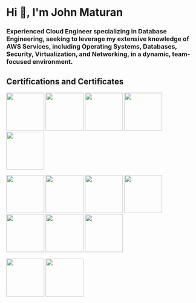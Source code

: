 # Hi 👋, I'm John Maturan

### Experienced Cloud Engineer specializing in Database Engineering, seeking to leverage my extensive knowledge of AWS Services, including Operating Systems, Databases, Security, Virtualization, and Networking, in a dynamic, team-focused environment.

## Certifications and Certificates

<p align="left">
  <img src="https://images.credly.com/size/340x340/images/85b9cfc4-257a-4742-878c-4f7ab4a2631b/image.png" width="100" />
  <img src="https://images.credly.com/size/340x340/images/885d38e4-55c0-4c35-b4ed-694e2b26be6c/image.png" width="100" />
  <img src="https://images.credly.com/size/340x340/images/b9feab85-1a43-4f6c-99a5-631b88d5461b/image.png" width="100" />
  <img src="https://images.credly.com/size/340x340/images/0e284c3f-5164-4b21-8660-0d84737941bc/image.png" width="100" />
  <img src="https://images.credly.com/size/340x340/images/00634f82-b07f-4bbd-a6bb-53de397fc3a6/image.png" width="100" />
</p>
<p align="left">
  <img src="https://images.credly.com/size/340x340/images/6e740902-ae17-42c3-85c9-b4d017d8e21e/image.png" width="100" />
  <img src="https://bcert.me/bc/html/img/badges/generated/badge-7224.png" width="100" />
  <img src="https://bcert.me/bc/html/img/badges/generated/badge-7227.png" width="100" />
  <img src="https://images.credly.com/size/340x340/images/771cff46-3573-4d12-bfd8-528745f00957/GCC_badge_PGM_1000x1000.png" width="100" />
  <img src="https://images.credly.com/size/340x340/images/969ca68c-6793-4ebc-b35a-1d2663ad3c26/cert_mark_SA_badge_large_300px.png" width="100" />
  <img src="https://images.credly.com/size/340x340/images/b3a49033-792c-43a8-8d56-bc67f28f85c1/cert_mark_POPM_badge_large_300px.png" width="100" />
  <img src="https://images.credly.com/size/340x340/images/050eb175-b923-4c68-9dfe-aa8da5f43281/cert_mark_SDP_badge_large_300px.png" width="100" />
</p>
<p align="left">
  <img src="https://brm-workforce.oracle.com/pdf/certview/images/OCDMF2022.png" width="100" />
  <img src="https://brm-workforce.oracle.com/pdf/certview/images/OCIF2022CA.png" width="100" />
</p>


<!-- <img src="" width="100px" alt="POPM Certification">
Future images can be added below with similar Markdown syntax  ![Alt Text](Image URL)-->
